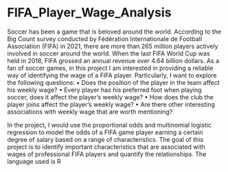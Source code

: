 # FIFA_Player_Wage_Analysis

Soccer has been a game that is beloved around the world. According to the Big Count survey conducted by Fédération Internationale de Football Association (FIFA) in 2021, there are more than 265 million players actively involved in soccer around the world. When the last FIFA World Cup was held in 2018, FIFA grossed an annual revenue over 4.64 billion dollars. As a fan of soccer games, in this project I am interested in providing a reliable way of identifying the wage of a FIFA player. Particularly, I want to explore the following questions:
•	Does the position of the player in the team affect his weekly wage?
•	Every player has his preferred foot when playing soccer, does it affect the player’s weekly wage?
•	How does the club the player joins affect the player’s weekly wage?
•	Are there other interesting associations with weekly wage that are worth mentioning?


In the project, I would use the proportional odds and multinomial logistic regression to model the odds of a FIFA game player earning a certain degree of salary based on a range of characteristics. The goal of this project is to identify important characteristics that are associated with wages of professional FIFA players and quantify the relationships. The language used is R
